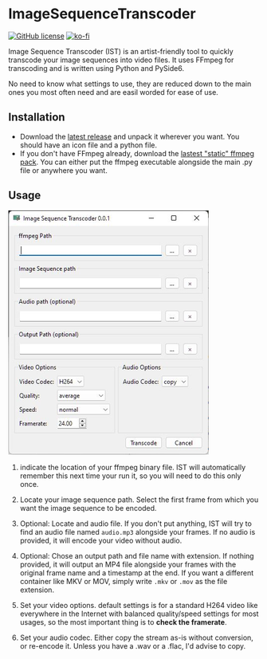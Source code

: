 # ImageSequenceTranscoder

[![GitHub license](https://img.shields.io/github/license/L0Lock/ImageSequenceTranscoder)](https://github.com/L0Lock/ImageSequenceTranscoder/blob/master/LICENSE)  [![ko-fi](https://www.ko-fi.com/img/githubbutton_sm.svg)](https://ko-fi.com/H2H818FHX)

Image Sequence Transcoder (IST) is an artist-friendly tool to quickly transcode your image sequences into video files. It uses FFmpeg for transcoding and is written using Python and PySide6.

No need to know what settings to use, they are reduced down to the main ones you most often need and are easil worded for ease of use.

## Installation

- Download the [latest release](https://github.com/L0Lock/ImageSequenceTranscoder/releases/latest) and unpack it wherever you want. You should have an icon file and a python file.
- If you don't have FFmpeg already, download the [lastest "static" ffmpeg pack](https://ffmpeg.zeranoe.com/builds/). You can either put the ffmpeg executable alongside the main .py file or anywhere you want.

## Usage

![application screenshot](.\Prez\AppScreenshot.jpg)

1. indicate the location of your ffmpeg binary file. IST will automatically remember this next time your run it, so you will need to do this only once.

2. Locate your image sequence path. Select the first frame from which you want the image sequence to be encoded.

3. Optional: Locate and audio file. If you don't put anything, IST will try to find an audio file named `audio.mp3` alongside your frames. If no audio is provided, it will encode your video without audio.

4. Optional: Chose an output path and file name with extension. If nothing provided, it will output an MP4 file alongside your frames with the original frame name and a timestamp at the end.
   If you want a different container like MKV or MOV, simply write `.mkv` or `.mov` as the file extension.

5. Set your video options. default settings is for a standard H264 video like everywhere in the Internet with balanced quality/speed settings for most usages, so the most important thing is to **check the framerate**.

6. Set your audio codec. Either copy the stream as-is without conversion, or re-encode it. Unless you have a .wav or a .flac, I'd advise to copy.
